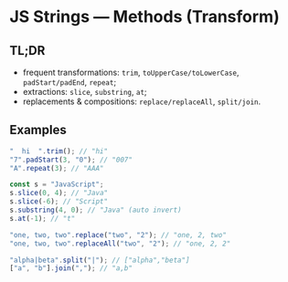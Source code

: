 # JS Strings — Methods (Transform)

## TL;DR

- frequent transformations: `trim`, `toUpperCase/toLowerCase`, `padStart/padEnd`, `repeat`;
- extractions: `slice`, `substring`, `at`;
- replacements & compositions: `replace/replaceAll`, `split/join`.

## Examples

```js
"  hi  ".trim(); // "hi"
"7".padStart(3, "0"); // "007"
"A".repeat(3); // "AAA"

const s = "JavaScript";
s.slice(0, 4); // "Java"
s.slice(-6); // "Script"
s.substring(4, 0); // "Java" (auto invert)
s.at(-1); // "t"

"one, two, two".replace("two", "2"); // "one, 2, two"
"one, two, two".replaceAll("two", "2"); // "one, 2, 2"

"alpha|beta".split("|"); // ["alpha","beta"]
["a", "b"].join(","); // "a,b"
```
